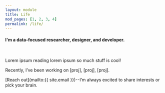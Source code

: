 ```yaml
---
layout: module
title: Life
mod_pages: [1, 2, 3, 4]
permalink: /life/
---
```

#### I'm a data-focused researcher, designer, and developer.
<br>

Lorem ipsum reading lorem ipsum so much stuff is cool!

Recently, I’ve been working on [proj], [proj], [proj].

[Reach out](mailto:{{ site.email }})--I’m always excited to share interests or pick your brain.
